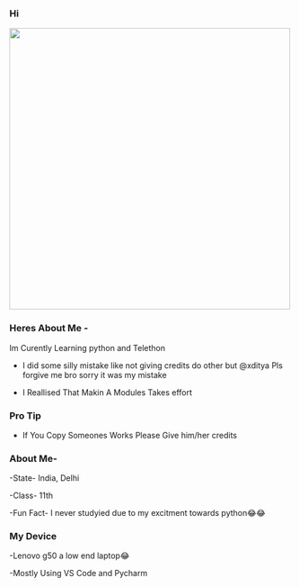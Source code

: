 ### Hi 

<img align='centre' src='https://media1.tenor.com/images/73c30c771d758437b67f727452b73f4e/tenor.gif' width='500"'>


### Heres About Me -

Im Curently Learning python and Telethon 

- I did some silly mistake like not giving credits do other but @xditya Pls forgive me bro sorry it was my mistake 

- I Reallised That Makin A Modules Takes effort 


### Pro Tip

- If You Copy Someones Works Please Give him/her credits

### About Me-

-State- India, Delhi

-Class- 11th

-Fun Fact- I never studyied due to my excitment towards python😂😂

### My Device

-Lenovo g50 a low end laptop😂

-Mostly Using VS Code and Pycharm




